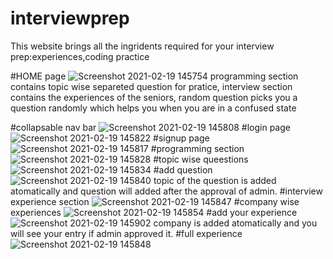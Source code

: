 # interviewprep
This website brings all the ingridents required for your interview prep:experiences,coding practice

#HOME page
![Screenshot 2021-02-19 145754](https://user-images.githubusercontent.com/76151512/108486078-ac4f4f00-72c3-11eb-8495-610eaa1cc79f.png)
programming section contains topic wise separeted question for pratice,
interview section contains the experiences of the seniors,
random question picks you a question randomly which helps you when you are in a confused state

#collapsable nav bar
![Screenshot 2021-02-19 145808](https://user-images.githubusercontent.com/76151512/108486237-e15ba180-72c3-11eb-94ed-a9870510d881.png)
#login page
![Screenshot 2021-02-19 145822](https://user-images.githubusercontent.com/76151512/108486278-ecaecd00-72c3-11eb-92dc-2e479e9f2ae0.png)
#signup page
![Screenshot 2021-02-19 145817](https://user-images.githubusercontent.com/76151512/108486262-e91b4600-72c3-11eb-89b6-65649ff2bfdb.png)
#programming section
![Screenshot 2021-02-19 145828](https://user-images.githubusercontent.com/76151512/108486293-f1738100-72c3-11eb-9fc3-4cdb8b2d3ced.png)
#topic wise queestions
![Screenshot 2021-02-19 145834](https://user-images.githubusercontent.com/76151512/108486308-f59f9e80-72c3-11eb-8802-a6225fecd9b3.png)
#add question
![Screenshot 2021-02-19 145840](https://user-images.githubusercontent.com/76151512/108486322-f9cbbc00-72c3-11eb-8556-209a68cdd279.png)
topic of the question is added atomatically and question will added after the approval of admin.
#interview experience section
![Screenshot 2021-02-19 145847](https://user-images.githubusercontent.com/76151512/108486339-fd5f4300-72c3-11eb-9afd-dafa9f535a34.png)
#company wise experiences
![Screenshot 2021-02-19 145854](https://user-images.githubusercontent.com/76151512/108486350-0223f700-72c4-11eb-821f-0933ffa2ffd5.png)
#add your experience
![Screenshot 2021-02-19 145902](https://user-images.githubusercontent.com/76151512/108487014-c63d6180-72c4-11eb-8306-762ea096fda9.png)
company is added atomatically and you will see your entry if admin approved it.
#full experience
![Screenshot 2021-02-19 145848](https://user-images.githubusercontent.com/76151512/108486364-05b77e00-72c4-11eb-9ba2-ab4f1ad65c44.png)
